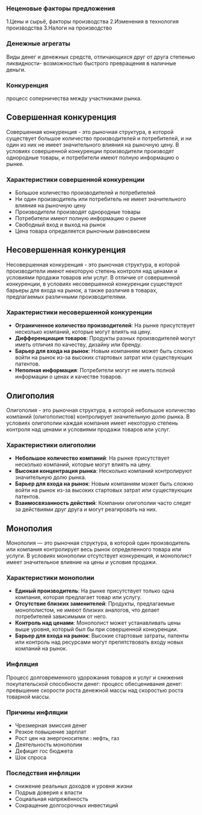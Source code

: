 ### Неценовые факторы предложения
1.Цены и сырьё, факторы производства
2.Изменения в технология производства
3.Налоги на производство

### Денежные агрегаты
Виды денег и денежных средств, отличающихся друг от друга степенью ликвидности- возможностью быстрого превращения в наличные деньги.

### Конкуренция
процесс соперничества между участниками рынка.


## Совершенная конкуренция
Совершенная конкуренция - это рыночная структура, в которой существует большое количество производителей и потребителей, и ни один из них не имеет значительного влияния на рыночную цену. В условиях совершенной конкуренции производители производят однородные товары, и потребители имеют полную информацию о рынке.

### **Характеристики совершенной конкуренции**

- Большое количество производителей и потребителей
- Ни один производитель или потребитель не имеет значительного влияния на рыночную цену
- Производители производят однородные товары
- Потребители имеют полную информацию о рынке
- Свободный вход и выход на рынок
- Цена товара определяется рыночным равновесием


## Несовершенная конкуренция
Несовершенная конкуренция - это рыночная структура, в которой производители имеют некоторую степень контроля над ценами и условиями продажи товаров или услуг. В отличие от совершенной конкуренции, в условиях несовершенной конкуренции существуют барьеры для входа на рынок, а также различия в товарах, предлагаемых различными производителями.

### Характеристики несовершенной конкуренции

- **Ограниченное количество производителей**: На рынке присутствует несколько компаний, которые могут влиять на цену.
- **Дифференциация товаров**: Продукты разных производителей могут иметь отличия по качеству, дизайну или бренду.
- **Барьер для входа на рынок**: Новым компаниям может быть сложно войти на рынок из-за высоких стартовых затрат или существующих патентов.
- **Неполная информация**: Потребители могут не иметь полной информации о ценах и качестве товаров.

## Олигополия
Олигополия - это рыночная структура, в которой небольшое количество компаний (олигополистов) контролирует значительную долю рынка. В условиях олигополии каждая компания имеет некоторую степень контроля над ценами и условиями продажи товаров или услуг.

### Характеристики олигополии

- **Небольшое количество компаний**: На рынке присутствует несколько компаний, которые могут влиять на цену.
- **Высокая концентрация рынка**: Несколько компаний контролируют значительную долю рынка.
- **Барьер для входа на рынок**: Новым компаниям может быть сложно войти на рынок из-за высоких стартовых затрат или существующих патентов.
- **Взаимосвязанность действий**: Компании олигополии часто следят за действиями друг друга и могут реагировать на них.

## Монополия
Монополия — это рыночная структура, в которой один производитель или компания контролирует весь рынок определенного товара или услуги. В условиях монополии отсутствует конкуренция, и монополист имеет значительное влияние на цены и условия продажи.

### Характеристики монополии

- **Единый производитель**: На рынке присутствует только одна компания, которая предлагает товар или услугу.
- **Отсутствие близких заменителей**: Продукты, предлагаемые монополистом, не имеют близких аналогов, что делает потребителей зависимыми от него.
- **Контроль над ценами**: Монополист может устанавливать цены выше уровня, который был бы при совершенной конкуренции.
- **Барьер для входа на рынок**: Высокие стартовые затраты, патенты или контроль над ресурсами могут препятствовать входу новых компаний на рынок.


### Инфляция 
Процесс долговременного удорожания товаров и услуг и снижения покупательской способности денег:  процесс обесценивания денег: превышение скорости роста денежной массы над скоростью роста товарной массы. 
### Причины инфляции
- Чрезмерная эмиссия денег
- Резкое повышение зарплат
- Рост цен на энергоносители : нефть, газ
- Деятельность монополии 
- Дефицит гос бюджета 
- Шок спроса

### Последствия инфляции
- снижение реальных доходов и уровня жизни
- Подрыв доверия к власти
- Социальная напряжённость 
- Сокращение долгосрочных инвестиций

